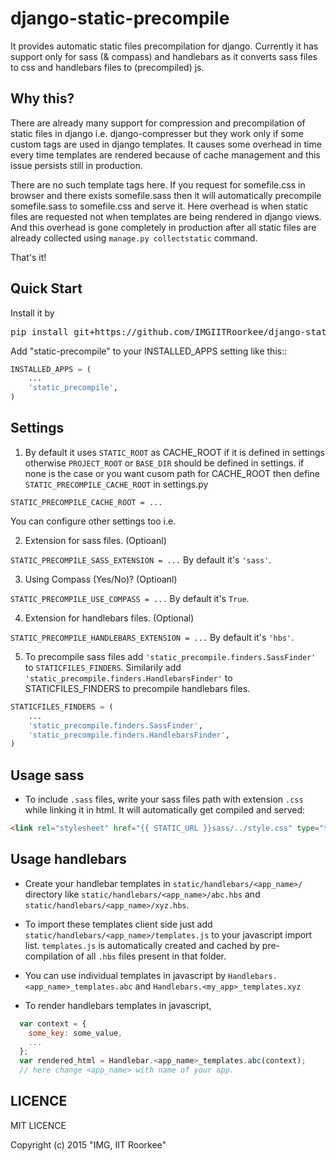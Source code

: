 django-static-precompile
========================

It provides automatic static files precompilation for django.
Currently it has support only for sass (& compass) and handlebars
as it converts sass files to css and handlebars files to (precompiled) js.


Why this?
---------

There are already many support for compression and precompilation of static files in django
i.e. django-compresser but they work only if some custom tags are used in django templates.
It causes some overhead in time every time templates are rendered because of cache management
and this issue persists still in production.

There are no such template tags here. If you request for somefile.css in browser and there exists
somefile.sass then it will automatically precompile somefile.sass to somefile.css and serve it.
Here overhead is when static files are requested not when templates are being rendered in django views.
And this overhead is gone completely in production after all static files are already collected using
`manage.py collectstatic` command.

That's it!


Quick Start
-----------

Install it by
<pre>
pip install git+https://github.com/IMGIITRoorkee/django-static-precompile.git#egg=django-static-precompile
</pre>

Add "static-precompile" to your INSTALLED_APPS setting like this::
```python
INSTALLED_APPS = (
    ...
    'static_precompile',
)
```


Settings
--------


1) By default it uses `STATIC_ROOT` as CACHE_ROOT if it is defined in settings
otherwise `PROJECT_ROOT` or `BASE_DIR` should be defined in settings.
if none is the case or you want cusom path for CACHE_ROOT then define
`STATIC_PRECOMPILE_CACHE_ROOT` in settings.py

`STATIC_PRECOMPILE_CACHE_ROOT = ...`

You can configure other settings too i.e.

2) Extension for sass files. (Optioanl)

`STATIC_PRECOMPILE_SASS_EXTENSION = ...` By default it's `'sass'`.

3) Using Compass (Yes/No)? (Optioanl)

`STATIC_PRECOMPILE_USE_COMPASS = ...` By default it's `True`.

4) Extension for handlebars files. (Optional)

`STATIC_PRECOMPILE_HANDLEBARS_EXTENSION = ...` By default it's `'hbs'`.

5) To precompile sass files add `'static_precompile.finders.SassFinder'` to `STATICFILES_FINDERS`.
Similarily add `'static_precompile.finders.HandlebarsFinder'` to STATICFILES_FINDERS to precompile
handlebars files.

```python
STATICFILES_FINDERS = (
    ...
    'static_precompile.finders.SassFinder',
    'static_precompile.finders.HandlebarsFinder',
)
```


Usage sass
----------

* To include `.sass` files, write your sass files path with extension `.css` while linking it in html.
It will automatically get compiled and served:

```html
<link rel="stylesheet" href="{{ STATIC_URL }}sass/../style.css" type="text/css" />
```


Usage handlebars
----------------

* Create your handlebar templates in `static/handlebars/<app_name>/` directory 
like `static/handlebars/<app_name>/abc.hbs` and `static/handlebars/<app_name>/xyz.hbs`.

* To import these templates client side just add `static/handlebars/<app_name>/templates.js`
to your javascript import list. `templates.js` is automatically created and cached by pre-compilation
of all `.hbs` files present in that folder.

* You can use individual templates in javascript by `Handlebars.<app_name>_templates.abc` and
`Handlebars.<my_app>_templates.xyz`

* To render handlebars templates in javascript,

```javascript
  var context = {
    some_key: some_value,
    ...
  };
  var rendered_html = Handlebar.<app_name>_templates.abc(context);
  // here change <app_name> with name of your app.
```

LICENCE
-------

MIT LICENCE

Copyright (c) 2015 "IMG, IIT Roorkee"















